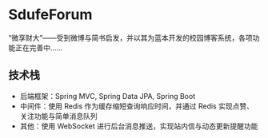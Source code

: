 ﻿# SdufeForum
“微享财大”——受到微博与简书启发，并以其为蓝本开发的校园博客系统，各项功能正在完善中......
## 技术栈
* 后端框架：Spring MVC, Spring Data JPA, Spring Boot
* 中间件：使用 Redis 作为缓存缩短查询响应时间，并通过 Redis 实现点赞、关注功能与简单消息队列
* 其他：使用 WebSocket 进行后台消息推送，实现站内信与动态更新提醒功能